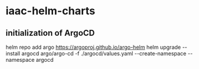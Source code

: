# iaac-helm-charts

## initialization of ArgoCD

helm repo add argo https://argoproj.github.io/argo-helm
helm upgrade --install argocd argo/argo-cd -f ./argocd/values.yaml --create-namespace --namespace argocd
